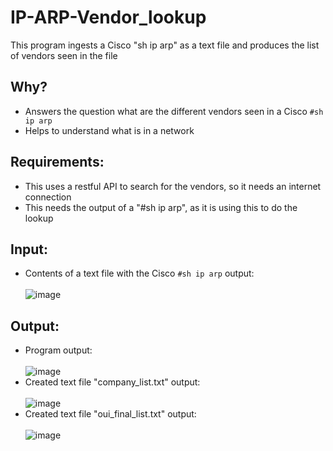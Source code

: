 # IP-ARP-Vendor_lookup
This program ingests a Cisco "sh ip arp" as a text file and produces the list of vendors seen in the file 
## Why?
* Answers the question what are the different vendors seen in a Cisco ```#sh ip arp```
* Helps to understand what is in a network
## Requirements:
* This uses a restful API to search for the vendors, so it needs an internet connection
* This needs the output of a "#sh ip arp", as it is using this to do the lookup
## Input:
* Contents of a text file with the Cisco ```#sh ip arp``` output:</br></br>
 ![image](https://user-images.githubusercontent.com/48565067/144638643-f26b64fe-e992-4163-a0a9-a1c90b0b6028.png)
## Output:
* Program output: </br></br>
 ![image](https://user-images.githubusercontent.com/48565067/144634065-582c1eec-2576-4866-8057-112bf1f5e06d.png)
* Created text file "company_list.txt" output:</br></br>
 ![image](https://user-images.githubusercontent.com/48565067/144633574-5bc13c04-a712-490d-b186-a30b4d9d8a73.png)
* Created text file "oui_final_list.txt" output:</br></br>
 ![image](https://user-images.githubusercontent.com/48565067/144633706-24bbe2ef-6965-4847-b3a9-0f22242ff95f.png)


